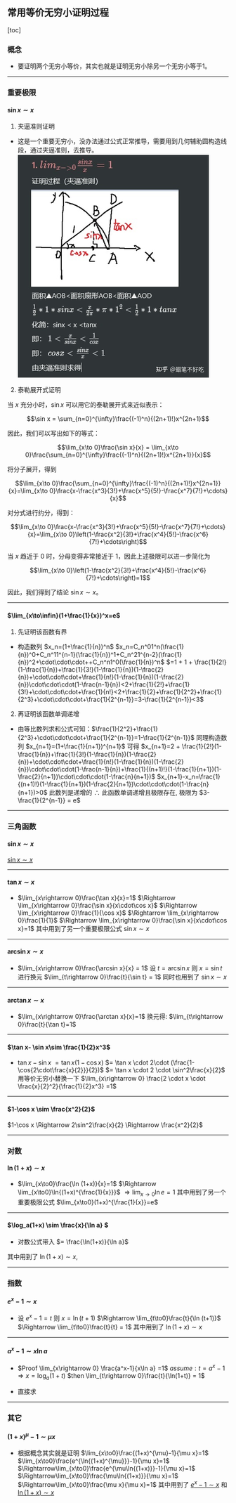 ## 常用等价无穷小证明过程
[toc]
### 概念
* 要证明两个无穷小等价，其实也就是证明无穷小除另一个无穷小等于1。

---
### 重要极限
#### $\sin x\sim x$
1. 夹逼准则证明
* 这是一个重要无穷小，没办法通过公式正常推导，需要用到几何辅助圆构造线段，通过夹逼准则，去推导。
![](images/20220425142139.png)

2. 泰勒展开式证明

当 $x$ 充分小时，$\sin x$ 可以用它的泰勒展开式来近似表示：

$$\sin x = \sum_{n=0}^{\infty}\frac{(-1)^n}{(2n+1)!}x^{2n+1}$$

因此，我们可以写出如下的等式：

$$\lim_{x\to 0}\frac{\sin x}{x} = \lim_{x\to 0}\frac{\sum_{n=0}^{\infty}\frac{(-1)^n}{(2n+1)!}x^{2n+1}}{x}$$

将分子展开，得到

$$\lim_{x\to 0}\frac{\sum_{n=0}^{\infty}\frac{(-1)^n}{(2n+1)!}x^{2n+1}}{x}=\lim_{x\to 0}\frac{x-\frac{x^3}{3!}+\frac{x^5}{5!}-\frac{x^7}{7!}+\cdots}{x}$$

对分式进行约分，得到：

$$\lim_{x\to 0}\frac{x-\frac{x^3}{3!}+\frac{x^5}{5!}-\frac{x^7}{7!}+\cdots}{x}=\lim_{x\to 0}\left(1-\frac{x^2}{3!}+\frac{x^4}{5!}-\frac{x^6}{7!}+\cdots\right)$$

当 $x$ 趋近于 $0$ 时，分母变得非常接近于 $1$，因此上述极限可以进一步简化为

$$\lim_{x\to 0}\left(1-\frac{x^2}{3!}+\frac{x^4}{5!}-\frac{x^6}{7!}+\cdots\right)=1$$

因此，我们得到了结论 $\sin x\sim x$。

---
#### $\lim_{x\to\infin}(1+\frac{1}{x})^x=e$
1. 先证明该函数有界
* 构造数列 $x_n=(1+\frac{1}{n})^n$
$x_n=C_n^01^n(\frac{1}{n})^0+C_n^11^{n-1}(\frac{1}{n})^1+C_n^21^{n-2}(\frac{1}{n})^2+\cdot\cdot\cdot++C_n^n1^0(\frac{1}{n})^n$
$=1 + 1 + \frac{1}{2!}(1-\frac{1}{n})+\frac{1}{3!}(1-\frac{1}{n})(1-\frac{2}{n})+\cdot\cdot\cdot+\frac{1}{n!}(1-\frac{1}{n})(1-\frac{2}{n})\cdot\cdot\cdot(1-\frac{n-1}{n})<2+\frac{1}{2!}+\frac{1}{3!}+\cdot\cdot\cdot+\frac{1}{n!}<2+\frac{1}{2}+\frac{1}{2^2}+\frac{1}{2^3}+\cdot\cdot\cdot+\frac{1}{2^{n-1}}=3-\frac{1}{2^{n-1}}<3$

2. 再证明该函数单调递增
* 由等比数列求和公式可知：$\frac{1}{2^2}+\frac{1}{2^3}+\cdot\cdot\cdot+\frac{1}{2^{n-1}}=1-\frac{1}{2^{n-1}}$
同理构造数列 $x_{n+1}=(1+\frac{1}{n+1})^{n+1}$
可得 $x_{n+1}=2 + \frac{1}{2!}(1-\frac{1}{n})+\frac{1}{3!}(1-\frac{1}{n})(1-\frac{2}{n})+\cdot\cdot\cdot+\frac{1}{n!}(1-\frac{1}{n})(1-\frac{2}{n})\cdot\cdot\cdot(1-\frac{n-1}{n})+\frac{1}{(n+1)!}(1-\frac{1}{n+1})(1-\frac{2}{n+1})\cdot\cdot\cdot(1-\frac{n}{n+1})$
$x_{n+1}-x_n=\frac{1}{(n+1)!}(1-\frac{1}{n+1})(1-\frac{2}{n+1})\cdot\cdot\cdot(1-\frac{n}{n+1})>0$
此数列是递增的
$\therefore$ 此函数单调递增且极限存在, 极限为 $3-\frac{1}{2^{n-1}} = e$

---
### 三角函数
#### $\sin x\sim{x}$
[$\sin x\sim x$](#sin-xsim-x)

---
#### $\tan x\sim x$
* $\lim_{x\rightarrow 0}\frac{\tan x}{x}=1$
$\Rightarrow \lim_{x\rightarrow 0}\frac{\sin x}{x\cdot\cos x}$
$\Rightarrow \lim_{x\rightarrow 0}\frac{1}{\cos x}$
$\Rightarrow \lim_{x\rightarrow 0}\frac{1}{1}$
$\Rightarrow \lim_{x\rightarrow 0}\frac{\sin x}{x\cdot\cos x}=1$
其中用到了另一个重要极限公式 $\sin x\sim{x}$

---
#### $\arcsin x\sim x$
* $\lim_{x\rightarrow 0}\frac{\arcsin x}{x} = 1$
设 $t=\arcsin x$ 则 $x=\sin t$ 进行换元
$\lim_{t\rightarrow 0}\frac{t}{\sin t} = 1$
同时也用到了 $\sin x \sim x$

---
#### $\arctan x\sim x$
* $\lim_{x\rightarrow 0}\frac{\arctan x}{x}=1$
换元得: $\lim_{t\rightarrow 0}\frac{t}{\tan t}=1$

---
#### $\tan x- \sin x\sim \frac{1}{2}x^3$
* $\tan x - \sin x$
$= \tan x(1-\cos x)$
$= \tan x \cdot 2\cdot (\frac{1-\cos{2\cdot\frac{x}{2}}}{2})$
$= \tan x \cdot 2 \cdot \sin^2\frac{x}{2}$
用等价无穷小替换一下
$\lim_{x\rightarrow 0} \frac{2 \cdot x \cdot \frac{x}{2}^2}{\frac{1}{2}x^3} =1$

---
#### $1-\cos x \sim \frac{x^2}{2}$
$1-\cos x \Rightarrow 2\sin^2\frac{x}{2} \Rightarrow \frac{x^2}{2}$ 

---
### 对数
#### $\ln(1+x)\sim x$
* $\lim_{x\to0}\frac{\ln (1+x)}{x}=1$
$\Rightarrow \lim_{x\to0}\ln{(1+x)^{\frac{1}{x}}}$
$\Rightarrow \lim_{x\to0}\ln e = 1$
其中用到了另一个重要极限公式 $\lim_{x\to0}(1+x)^{\frac{1}{x}}=e$

---
#### $\log_a(1+x) \sim \frac{x}{\ln a} $
* 对数公式带入
$= \frac{\ln(1+x)}{\ln a}$

其中用到了 $\ln(1+x)\sim x$, 

---
### 指数
#### $e^x-1\sim x$
* 设 $e^x-1=t$ 则 $x=\ln(t+1)$
$\Rightarrow \lim_{t\to0}\frac{t}{\ln (t+1)}$
$\Rightarrow \lim_{t\to0}\frac{t}{t} = 1$
其中用到了 $\ln(1+x)\sim x$

---
#### $a^x - 1 \sim x\ln a$
* $Proof \lim_{x\rightarrow 0} \frac{a^x-1}{x\ln a} =1$
$assume: t=a^x-1 \Rightarrow x=\log_a(1+t)$
$then \lim_{t\rightarrow 0}\frac{t}{\ln(1+t)} = 1$

* 直接求

---
### 其它
#### $(1+x)^{\mu}-1\sim\mu x$

* 根据概念其实就是证明 $\lim_{x\to0}\frac{(1+x)^{\mu}-1}{\mu x}=1$
$\lim_{x\to0}\frac{e^{\ln{(1+x)^{\mu}}}-1}{\mu x}=1$
$\Rightarrow\lim_{x\to0}\frac{e^{\mu\ln{(1+x)}}-1}{\mu x}=1$
$\Rightarrow\lim_{x\to0}\frac{\mu\ln{(1+x)}}{\mu x}=1$
$\Rightarrow\lim_{x\to0}\frac{\mu x}{\mu x}=1$
其中用到了 [$e^x-1\sim x$](#ex-1sim-x) 和 [$\ln(1+x)\sim x$](#ln1xsim-x)
